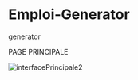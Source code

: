 # Emploi-Generator
generator

PAGE PRINCIPALE 


![interfacePrincipale2](https://user-images.githubusercontent.com/94865392/207572428-fa92e0e5-821e-44c4-98f7-8883376abf60.png)
